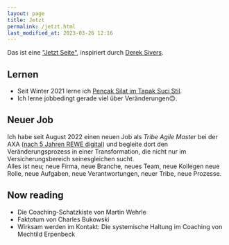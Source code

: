 ```yaml
---
layout: page
title: Jetzt
permalink: /jetzt.html
last_modified_at: 2023-03-26 12:16
---
```

Das ist eine ["Jetzt Seite"](https://nownownow.com/about), 
inspiriert durch [Derek Sivers](https://sive.rs/).   
## Lernen

- Seit Winter 2021 lerne ich [Pencak Silat im Tapak Suci Stil](/tags/pencak-silat).   
- Ich lerne jobbedingt gerade viel über Veränderungen🙃.

## Neuer Job

Ich habe seit August 2022 einen neuen Job als *Tribe Agile Master* bei der AXA 
([nach 5 Jahren REWE digital](
/2022/08/15/5-jahre-rewe-digital-danke-auf-wiedersehen.html))
und begleite dort den Veränderungsprozess in einer Transformation,
die nicht nur im Versicherungsbereich seinesgleichen sucht.   
Alles ist neu; neue Firma, neue Branche, neues Team, neue Kollegen
neue Rolle, neue Aufgaben, neue Verantwortungen, neuer Tribe, neue Prozesse.

## Now reading

- Die Coaching-Schatzkiste von Martin Wehrle
- Faktotum von Charles Bukowski
- Wirksam werden im Kontakt: Die systemische Haltung im Coaching 
von Mechtild Erpenbeck 


